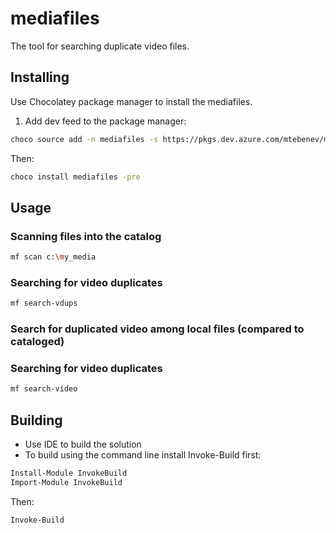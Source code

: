 # mediafiles
The tool for searching duplicate video files.

## Installing
Use Chocolatey package manager to install the mediafiles.
1. Add dev feed to the package manager:
```bash
choco source add -n mediafiles -s https://pkgs.dev.azure.com/mtebenev/mediafiles/_packaging/mediafiles-dev/nuget/v2
```
Then:
```bash
choco install mediafiles -pre
```

## Usage

### Scanning files into the catalog
```bash
mf scan c:\my_media
```

### Searching for video duplicates
```bash
mf search-vdups
```

### Search for duplicated video among local files (compared to cataloged)

### Searching for video duplicates
```bash
mf search-video
```

## Building
* Use IDE to build the solution
* To build using the command line install Invoke-Build first:
```bash
Install-Module InvokeBuild
Import-Module InvokeBuild
```
Then:
```bash
Invoke-Build
```